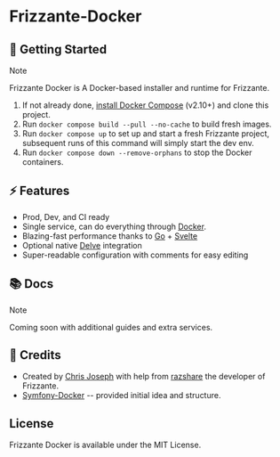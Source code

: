 # Frizzante-Docker

## 🐙 Getting Started

> [!NOTE]  
> Frizzante Docker is A Docker-based installer and runtime for Frizzante.

1. If not already done, [install Docker Compose](https://docs.docker.com/compose/install/) (v2.10+) and clone this project.
2. Run `docker compose build --pull --no-cache` to build fresh images.
3. Run `docker compose up` to set up and start a fresh Frizzante project, subsequent runs of this command will simply start the dev env. 
4. Run `docker compose down --remove-orphans` to stop the Docker containers.

## ⚡️ Features

* Prod, Dev, and CI ready
* Single service, can do everything through [Docker](https://www.docker.com).
* Blazing-fast performance thanks to [Go](https://go.dev) + [Svelte](https://svelte.dev)
* Optional native [Delve](https://github.com/go-delve/delve) integration
* Super-readable configuration with comments for easy editing

## 📚 Docs

> [!NOTE]  
> Coming soon with additional guides and extra services.

## 🤝 Credits

- Created by [Chris Joseph](https://github.com/cmjoseph07) with help from [razshare](https://github.com/razshare) the developer of Frizzante.
- [Symfony-Docker](https://github.com/dunglas/symfony-docker) -- provided initial idea and structure.

## License

Frizzante Docker is available under the MIT License.